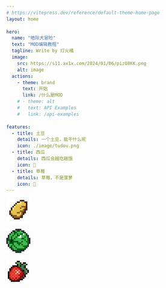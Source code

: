 ```yaml
---
# https://vitepress.dev/reference/default-theme-home-page
layout: home

hero:
  name: "皓际大冒险"
  text: "MOD编辑教程"
  tagline: Write by 灯火橘
  image:
    src: https://s11.ax1x.com/2024/01/06/pizU8KK.png
    alt: image
  actions:
    - theme: brand
      text: 开始
      link: /什么是MOD
    # - theme: alt
    #   text: API Examples
    #   link: /api-examples

features:
  - title: 土豆
    details: 一个土豆，能干什么呢
    icon: ./image/tudou.png
  - title: 西瓜
    details: 西瓜会越吃越饿
    icon: 🍉
  - title: 草莓
    details: 草莓，不是菠萝
    icon: 🍓
---
```

![土豆](./image/tudou.png)

![大西瓜](./image/大西瓜.png)

![草莓](./image/草莓.png)


